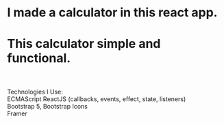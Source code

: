 # I made a calculator in this react app.
# This calculator simple and functional.
<br/>
<br/>
Technologies I Use: <br/>
ECMAScript ReactJS (callbacks, events, effect, state, listeners) <br/>
Bootstrap 5, Bootstrap Icons <br/>
Framer <br/>

